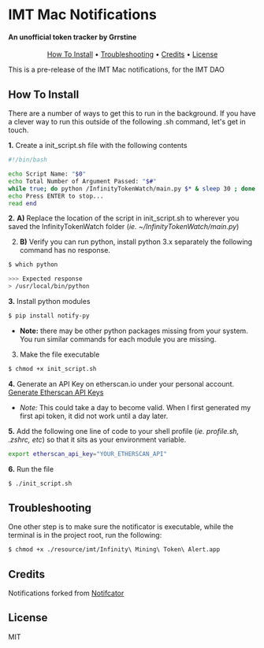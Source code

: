 <h1 align"center">
	<br>
	IMT Mac Notifications
	<br>
</h1>
<h4>An unofficial token tracker by Grrstine</h4>

<p align="center">
  <a href="#how-to-install">How To Install</a> •
  <a href="#troubleshooting">Troubleshooting</a> •
  <a href="#credits">Credits</a> •
  <a href="#license">License</a>
</p>

This is a pre-release of the IMT Mac notifications, for the IMT DAO

## How To Install 
There are a number of ways to get this to run in the background. If you have a clever way to run this outside of the following .sh command, let's get in touch.

**1.** Create a init_script.sh file with the following contents
```bash
#!/bin/bash

echo Script Name: "$0"
echo Total Number of Argument Passed: "$#"
while true; do python /InfinityTokenWatch/main.py $* & sleep 30 ; done
echo Press ENTER to stop...
read end
```

**2.** **A)** Replace the location of the script in init_script.sh to wherever you saved the InfinityTokenWatch folder (*ie. ~/InfinityTokenWatch/main.py*)

2. **B)** Verify you can run python, install python 3.x separately the following command has no response.
```bash
$ which python

>>> Expected response
> /usr/local/bin/python
```

**3.** Install python modules
```bash
$ pip install notify-py
```
- **Note:** there may be other python packages missing from your system. You run similar commands for each module you are missing.

3. Make the file executable
```bash
$ chmod +x init_script.sh
```

**4.** Generate an API Key on etherscan.io under your personal account. [Generate Etherscan API Keys](https://etherscan.io/myapikey)  
- *Note:* This could take a day to become valid. When I first generated my first api token, it did not work until a day later.  
  
**5.** Add the following one line of code  to your shell profile (*ie. profile.sh, .zshrc, etc*) so that it sits as your environment variable.  
```bash
export etherscan_api_key="YOUR_ETHERSCAN_API"  
```

**6.** Run the file
```bash
$ ./init_script.sh
```

## Troubleshooting
One other step is to make sure the notificator is executable, while the terminal is in the project root, run the following:
```bash
$ chmod +x ./resource/imt/Infinity\ Mining\ Token\ Alert.app
```

## Credits
  
Notifications forked from [Notifcator](https://github.com/vitorgalvao/notificator)

## License

MIT
